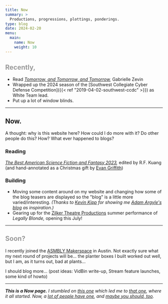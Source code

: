 ```yaml
---
title: Now
summary: >
  Productions, progressions, plottings, ponderings.
type: blog
date: 2024-02-20
menu:
  main:
    name: Now
    weight: 10
---
```


<h2 style="color: #999;">Recently,</h2>

- Read _[Tomorrow, and Tomorrow, and Tomorrow](https://bookshop.org/p/books/tomorrow-and-tomorrow-and-tomorrow-gabrielle-zevin/17502475),_ Gabrielle Zevin
- Wrapped up the 2024 season of the
  [Southwest Collegiate Cyber Defense Competition]({{< ref "2019-04-02-southwest-ccdc" >}})
  as White Team lead.
- Put up a lot of window blinds.
---

## Now.

A thought: why is this website here? How could I do more with it? Do other people
do this? How? What ever happened to blogs?

### Reading

_[The Best American Science Fiction and Fantasy 2023](https://www.goodreads.com/book/show/127654222-the-best-american-science-fiction-and-fantasy-2023),_
edited by R.F. Kuang (and hand-annotated as a Christmas gift by
[Evan Griffith](https://www.evangriffithbooks.com/))

### Building

- Moving some content around on my website and changing how some of the blog
  teasers are displayed so the "blog" is a little more varied/interesting.
  _(Thanks to [Kevin Kipp](https://kevinkipp.com/) for showing me [Adam Argyle's blog](https://nerdy.dev) as inspiration.)_
- Gearing up for the [Zilker Theatre Productions](https://zilker.org) summer
  performance of _Legally Blonde,_ opening this July! 

---

<h2 style="color: #999;">Soon?</h2>

I recently joined the [ASMBLY Makerspace](https://asmbly.org/) in Austin. Not
exactly sure what my next round of projects will be... the planter boxes I
built worked out well, but I am, as it turns out, bad at plants...

I should blog more... (post ideas: VidBin write-up, Stream feature launches,
some kind of howto)

---

_**This is a Now page.** I stumbled on [this one](https://taylor.town/now) which
led me to [that one](https://sive.rs/now), where it all started. Now,
a [lot of people have one](https://nownownow.com/), and
[maybe you should, too](https://sive.rs/nowff)._
